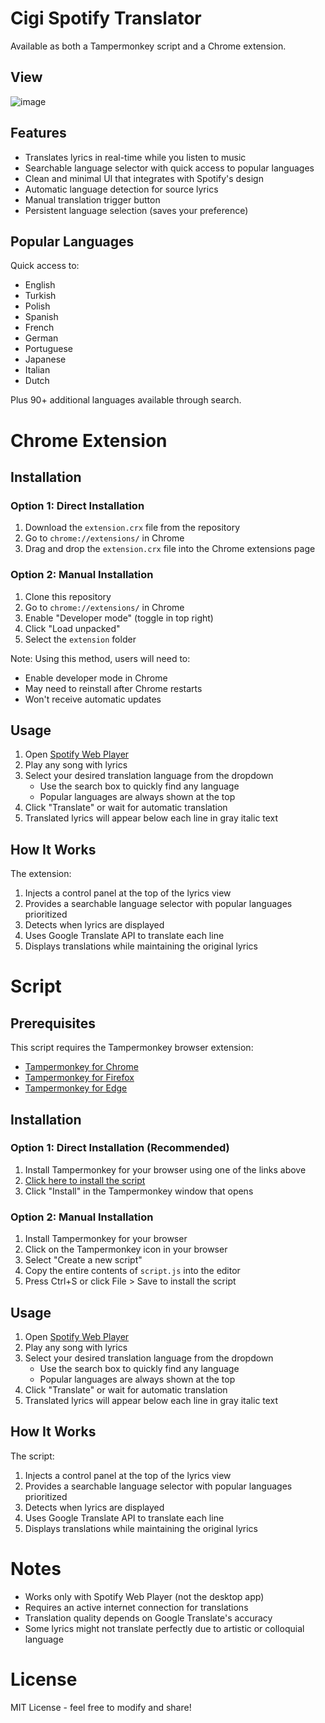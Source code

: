 # Cigi Spotify Translator

Available as both a Tampermonkey script and a Chrome extension.

## View

![image](https://github.com/user-attachments/assets/0ab755a4-26a3-49a3-9080-bf38b85ad5f1)

## Features

- Translates lyrics in real-time while you listen to music
- Searchable language selector with quick access to popular languages
- Clean and minimal UI that integrates with Spotify's design
- Automatic language detection for source lyrics
- Manual translation trigger button
- Persistent language selection (saves your preference)

## Popular Languages

Quick access to:
- English
- Turkish
- Polish
- Spanish
- French
- German
- Portuguese
- Japanese
- Italian
- Dutch

Plus 90+ additional languages available through search.

# Chrome Extension

## Installation

### Option 1: Direct Installation
1. Download the `extension.crx` file from the repository
2. Go to `chrome://extensions/` in Chrome
3. Drag and drop the `extension.crx` file into the Chrome extensions page

### Option 2: Manual Installation
1. Clone this repository
2. Go to `chrome://extensions/` in Chrome
3. Enable "Developer mode" (toggle in top right)
4. Click "Load unpacked"
5. Select the `extension` folder

Note: Using this method, users will need to:
- Enable developer mode in Chrome
- May need to reinstall after Chrome restarts
- Won't receive automatic updates

## Usage

1. Open [Spotify Web Player](https://open.spotify.com)
2. Play any song with lyrics
3. Select your desired translation language from the dropdown
   - Use the search box to quickly find any language
   - Popular languages are always shown at the top
4. Click "Translate" or wait for automatic translation
5. Translated lyrics will appear below each line in gray italic text

## How It Works

The extension:
1. Injects a control panel at the top of the lyrics view
2. Provides a searchable language selector with popular languages prioritized
3. Detects when lyrics are displayed
4. Uses Google Translate API to translate each line
5. Displays translations while maintaining the original lyrics

# Script

## Prerequisites

This script requires the Tampermonkey browser extension:
- [Tampermonkey for Chrome](https://chrome.google.com/webstore/detail/tampermonkey/dhdgffkkebhmkfjojejmpbldmpobfkfo)
- [Tampermonkey for Firefox](https://addons.mozilla.org/en-US/firefox/addon/tampermonkey/)
- [Tampermonkey for Edge](https://microsoftedge.microsoft.com/addons/detail/tampermonkey/iikmkjmpaadaobahmlepeloendndfphd)

## Installation

### Option 1: Direct Installation (Recommended)
1. Install Tampermonkey for your browser using one of the links above
2. [Click here to install the script](https://update.greasyfork.org/scripts/523415/Cigi%20Spotify%20Translator.user.js)
3. Click "Install" in the Tampermonkey window that opens

### Option 2: Manual Installation
1. Install Tampermonkey for your browser
2. Click on the Tampermonkey icon in your browser
3. Select "Create a new script"
4. Copy the entire contents of `script.js` into the editor
5. Press Ctrl+S or click File > Save to install the script

## Usage

1. Open [Spotify Web Player](https://open.spotify.com)
2. Play any song with lyrics
3. Select your desired translation language from the dropdown
   - Use the search box to quickly find any language
   - Popular languages are always shown at the top
4. Click "Translate" or wait for automatic translation
5. Translated lyrics will appear below each line in gray italic text

## How It Works

The script:
1. Injects a control panel at the top of the lyrics view
2. Provides a searchable language selector with popular languages prioritized
3. Detects when lyrics are displayed
4. Uses Google Translate API to translate each line
5. Displays translations while maintaining the original lyrics

# Notes

- Works only with Spotify Web Player (not the desktop app)
- Requires an active internet connection for translations
- Translation quality depends on Google Translate's accuracy
- Some lyrics might not translate perfectly due to artistic or colloquial language

# License

MIT License - feel free to modify and share!
